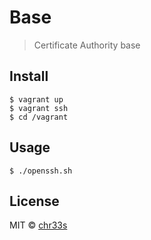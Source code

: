 # Base

> Certificate Authority base

## Install

```
$ vagrant up
$ vagrant ssh
$ cd /vagrant
```

## Usage

```
$ ./openssh.sh
```

## License

MIT © [chr33s](https://github.com/chr33s/base)
